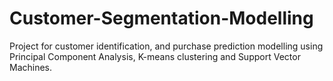 # Customer-Segmentation-Modelling
Project for customer identification, and purchase prediction modelling using Principal Component Analysis, K-means clustering and Support Vector Machines.
